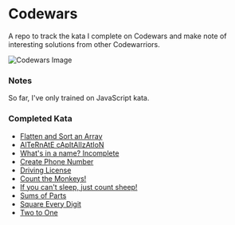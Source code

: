 # Codewars

A repo to track the kata I complete on Codewars and make note of interesting solutions from other Codewarriors.

![Codewars Image](https://user-images.githubusercontent.com/639336/27248733-c6d12b30-52bc-11e7-949e-ff55b187bd18.png)

### Notes
So far, I've only trained on JavaScript kata.

### Completed Kata
* [Flatten and Sort an Array](https://www.codewars.com/kata/flatten-and-sort-an-array/javascript)
* [AlTeRnAtE cApItAlIzAtIoN](https://www.codewars.com/kata/alternate-capitalization/javascript)
* [What's in a name? Incomplete](https://www.codewars.com/kata/whats-in-a-name/javascript)
* [Create Phone Number](https://www.codewars.com/kata/create-phone-number/javascript)
* [Driving License](https://www.codewars.com/kata/driving-licence/javascript)
* [Count the Monkeys!](https://www.codewars.com/kata/count-the-monkeys/javascript)
* [If you can't sleep, just count sheep!](https://www.codewars.com/kata/if-you-cant-sleep-just-count-sheep/javascript)
* [Sums of Parts](https://www.codewars.com/kata/sums-of-parts/javascript)
* [Square Every Digit](https://www.codewars.com/kata/546e2562b03326a88e000020)
* [Two to One](https://www.codewars.com/kata/5656b6906de340bd1b0000ac)